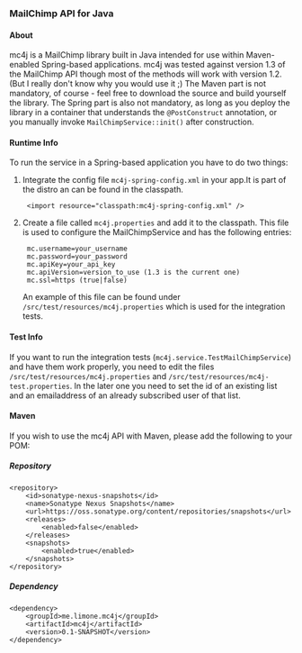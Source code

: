 ### MailChimp API for Java

#### About

mc4j is a MailChimp library built in Java intended for use within Maven-enabled Spring-based applications.  mc4j was tested against version 1.3 of the MailChimp API though most of the methods will work with version 1.2. (But I really don't know why you would use it ;)
The Maven part is not mandatory, of course - feel free to download the source and build yourself the library.  The Spring part is also not mandatory, as long as you deploy the library in a container that understands the `@PostConstruct` annotation, or you manually invoke `MailChimpService::init()` after construction.

#### Runtime Info

To run the service in a Spring-based application you have to do two things:

1. Integrate the config file `mc4j-spring-config.xml` in your app.It is part of the distro an can be found in the classpath.

		<import resource="classpath:mc4j-spring-config.xml" />

2. Create a file called `mc4j.properties` and add it to the classpath. This file is used to configure the MailChimpService and has the following entries:

		mc.username=your_username
		mc.password=your_password
		mc.apiKey=your_api_key
		mc.apiVersion=version_to_use (1.3 is the current one)
		mc.ssl=https (true|false)

	An example of this file can be found under `/src/test/resources/mc4j.properties` which is used for the integration tests.


#### Test Info

If you want to run the integration tests (`mc4j.service.TestMailChimpService`) and have them work properly, you need to edit the files `/src/test/resources/mc4j.properties` and `/src/test/resources/mc4j-test.properties`.
In the later one you need to set the id of an existing list and an emailaddress of an already subscribed user of that list.

#### Maven

If you wish to use the mc4j API with Maven, please add the following to your POM:

#####  Repository

	<repository>
		<id>sonatype-nexus-snapshots</id>
		<name>Sonatype Nexus Snapshots</name>
		<url>https://oss.sonatype.org/content/repositories/snapshots</url>
		<releases>
			<enabled>false</enabled>
		</releases>
		<snapshots>
			<enabled>true</enabled>
		</snapshots>
	</repository>


##### Dependency

	<dependency>
		<groupId>me.limone.mc4j</groupId>
		<artifactId>mc4j</artifactId>
		<version>0.1-SNAPSHOT</version>
	</dependency>
